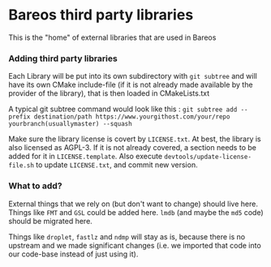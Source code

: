 # Bareos third party libraries

This is the "home" of external libraries that are used in Bareos

### Adding third party libraries

Each Library will be put into its own subdirectory with `git subtree` and will have its own CMake include-file (if it is not already made available by the provider of the library), that is then loaded in CMakeLists.txt

A typical git subtree command would look like this : `git subtree add --prefix destination/path https://www.yourgithost.com/your/repo yourbranch(usuallymaster) --squash`

Make sure the library license is covert by `LICENSE.txt`. At best, the library is also licensed as AGPL-3. If it is not already covered, a section needs to be added for it in `LICENSE.template`.
Also execute `devtools/update-license-file.sh` to update `LICENSE.txt`, and commit new version.

### What to add?

External things that we rely on (but don't want to change) should live here. Things like `FMT` and `GSL` could be added here. 
`lmdb` (and maybe the `md5` code) should be migrated here.

Things like `droplet`, `fastlz` and `ndmp` will stay as is, because there is no upstream and we made significant changes (i.e. we imported that code into our code-base instead of just using it).
